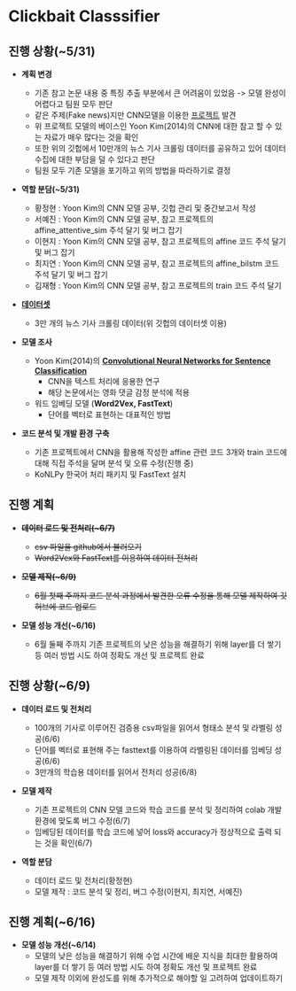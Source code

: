 Clickbait Classsifier
=====================  

진행 상황(~5/31)
---------------

+ **계획 변경**
  - 기존 참고 논문 내용 중 특징 추출 부분에서 큰 어려움이 있었음 -> 모델 완성이 어렵다고 팀원 모두 판단
  - 같은 주제(Fake news)지만 CNN모델을 이용한 [프로젝트](https://github.com/2alive3s/Fake_news/blob/master/%5BJIPS%5DFake%20news%20detection%20using%20deep%20learning.pdf) 발견
  - 위 프로젝트 모델의 베이스인 Yoon Kim(2014)의 CNN에 대한 참고 할 수 있는 자료가 매우 많다는 것을 확인
  - 또한 위의 깃헙에서 10만개의 뉴스 기사 크롤링 데이터를 공유하고 있어 데이터 수집에 대한 부담을 덜 수 있다고 판단
  - 팀원 모두 기존 모델을 포기하고 위의 방법을 따라하기로 결정

+ **역할 분담(~5/31)**
  - 황정현 : Yoon Kim의 CNN 모델 공부, 깃헙 관리 및 중간보고서 작성
  - 서예진 : Yoon Kim의 CNN 모델 공부, 참고 프로젝트의 affine_attentive_sim 주석 달기 및 버그 잡기
  - 이현지 : Yoon Kim의 CNN 모델 공부, 참고 프로젝트의 affine 코드 주석 달기 및 버그 잡기
  - 최지연 : Yoon Kim의 CNN 모델 공부, 참고 프로젝트의 affine_bilstm 코드 주석 달기 및 버그 잡기
  - 김재형 : Yoon Kim의 CNN 모델 공부, 참고 프로젝트의 train 코드 주석 달기

+ [**데이터셋**](https://github.com/2alive3s/Fake_news/tree/master/data)
  - 3만 개의 뉴스 기사 크롤링 데이터(위 깃헙의 데이터셋 이용) 

+ **모델 조사**
  - Yoon Kim(2014)의 [**Convolutional Neural Networks for Sentence Classification**](https://arxiv.org/pdf/1408.5882.pdf)
    * CNN을 텍스트 처리에 응용한 연구
    * 해당 논문에서는 영화 댓글 감정 분석에 적용 
  - 워드 임베딩 모델 (**Word2Vex, FastText**)
    * 단어를 벡터로 표현하는 대표적인 방법
  
+ **코드 분석 및 개발 환경 구축**
  - 기존 프로젝트에서 CNN을 활용해 작성한 affine 관련 코드 3개와 train 코드에 대해 직접 주석을 달며 분석 및 오류 수정(진행 중)
  - KoNLPy 한국어 처리 패키지 및 FastText 설치

진행 계획
---------
+ ~~**데이터 로드 및 전처리(~6/7)**~~
  - ~~csv 파일을 github에서 불러오기~~
  - ~~Word2Vex와 FastText를 이용하여 데이터 전처리~~

+ ~~**모델 제작(~6/9)**~~
  - ~~6월 첫째 주까지 코드 분석 과정에서 발견한 오류 수정을 통해 모델 제작하여 깃허브에 코드 업로드~~
  
+ **모델 성능 개선(~6/16)**
  - 6월 둘째 주까지 기존 프로젝트의 낮은 성능을 해결하기 위해 layer를 더 쌓기 등 여러 방법 시도 하여 정확도 개선 및 프로젝트 
  완료


진행 상황(~6/9)
---------------

+ **데이터 로드 및 전처리**
  - 100개의 기사로 이루어진 검증용 csv파일을 읽어서 형태소 분석 및 라벨링 성공(6/6)
  - 단어를 벡터로 표현해 주는 fasttext를 이용하여 라벨링된 데이터를 임베딩 성공(6/6)
  - 3만개의 학습용 데이터를 읽어서 전처리 성공(6/8)
  
+ **모델 제작**
  - 기존 프로젝트의 CNN 모델 코드와 학습 코드를 분석 및 정리하여 colab 개발환경에 맞도록 버그 수정(6/7)
  - 임베딩된 데이터를 학습 코드에 넣어 loss와 accuracy가 정상적으로 출력 되는 것을 확인(6/7)
  
+ **역할 분담**
  - 데이터 로드 및 전처리(황정현)
  - 모델 제작 : 코드 분석 및 정리, 버그 수정(이현지, 최지연, 서예진)
  

진행 계획(~6/16)
---------------

+ **모델 성능 개선(~6/14)**
  - 모델의 낮은 성능을 해결하기 위해 수업 시간에 배운 지식을 최대한 활용하여 layer를 더 쌓기 등 여러 방법 시도 하여 정확도 개선 및 프로젝트 
  완료
  - 모델 제작 이외에 완성도를 위해 추가적으로 해야할 일 고려하여 업데이트하기
